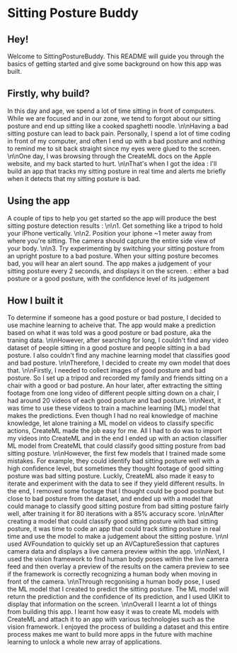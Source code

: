 # Sitting Posture Buddy

## Hey!
Welcome to SittingPostureBuddy.  This README will guide you through the basics of getting started and give some background on how this app was built.

## Firstly, why build?
In this day and age, we spend a lot of time sitting in front of computers.  While we are focused and in our zone, we tend to forgot about our sitting posture and end up sitting like a cooked spaghetti noodle.  \n\nHaving a bad sitting posture can lead to back pain.  Personally, I spend a lot of time coding in front of my computer, and often I end up with a bad posture and nothing to remind me to sit back straight since my eyes were glued to the screen.  \n\nOne day, I was browsing through the CreateML docs on the Apple website, and my back started to hurt.  \n\nThat's when I got the idea : I'll build an app that tracks my sitting posture in real time and alerts me briefly when it detects that my sitting posture is bad.

## Using the app
A couple of tips to help you get started so the app will produce the best sitting posture detection results : \n\n1. Get something like a tripod to hold your iPhone vertically.  \n\n2. Position your iphone ~1 meter away from where you're sitting.  The camera should capture the entire side view of your body.  \n\n3.  Try experimenting by switching your sitting posture from an upright posture to a bad posture.  When your sitting posture becomes bad, you will hear an alert sound.  The app makes a judgement of your sitting posture every 2 seconds, and displays it on the screen. : either a bad posture or a good posture, with the confidence level of its judgement

## How I built it
To determine if someone has a good posture or bad posture, I decided to use machine learning to acheive that.  The app would make a prediction based on what it was told was a good posture or bad posture, aka the traning data.  \n\nHowever, after searching for long, I couldn't find any video dataset of people sitting in a good posture and people sitting in a bad posture.  I also couldn't find any machine learning model that classifies good and bad posture.  \n\nTherefore, I decided to create my own model that does that.  \n\nFirstly, I needed to collect images of good posture and bad posture.  So I set up a tripod and recorded my family and friends sitting on a chair with a good or bad posture.  An hour later, after extracting the sitting footage from one long video of different people sitting down on a chair, I had around 20 videos of each good posture and bad posture.  \n\nNext, it was time to use these videos to train a machine learning (ML) model that makes the predictions.  Even though I had no real knowledge of machine knowledge, let alone training a ML model on videos to classify specific actions, CreateML made the job easy for me.  All I had to do was to import my videos into CreateML and in the end I ended up with an action classifier ML model from CreateML that could classify good sitting posture from bad sitting posture.  \n\nHowever, the first few models that I trained made some mistakes.  For example, they could identify bad sitting posture well with a high confidence level, but sometimes they thought footage of good sitting posture was bad sitting posture.  Luckly, CreateML also made it easy to iterate and experiment with the data to see if they yield different results.  In the end, I removed some footage that I thought could be good posture but close to bad posture from the dataset, and ended up with a model that could manage to classify good sitting posture from bad sitting posture fairly well, after training it for 80 iterations with a 85% accuracy score.  \n\nAfter creating a model that could classify good sitting posture with bad sitting posture, it was time to code an app that could track sitting posture in real time and use the model to make a judgement about the sitting posture.  \n\nI used AVFoundation to quickly set up an AVCaptureSession that captures camera data and displays a live camera preview within the app.  \n\nNext, I used the vision framework to find human body poses within the live camera feed and then overlay a preview of the results on the camera preview to see if the framework is correctly recognizing a human body when moving in front of the camera.  \n\nThrough recgonising a human body pose, I used the ML model that I created to predict the sitting posture.  The ML model will return the prediction and the confidence of its prediction, and I used UIKit to display that information on the screen.  \n\nOverall I learnt a lot of things from building this app.  I learnt how easy it was to create ML models with CreateML and attach it to an app with various technologies such as the vision framework.  I enjoyed the process of building a dataset and this entire process makes me want to build more apps in the future with machine learning to unlock a whole new array of applications.
